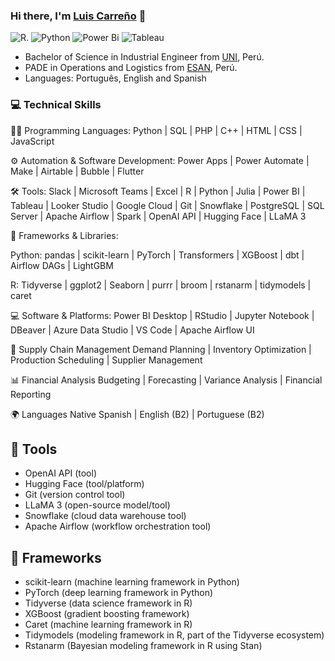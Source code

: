 
 
### Hi there, I'm [Luis Carreño](https://lcarrenoy.github.io) 👋

![R](https://img.shields.io/badge/R-276DC3?style=for-the-badge&logo=r&logoColor=white).
![Python](https://img.shields.io/badge/python-3670A0?style=for-the-badge&logo=python&logoColor=ffdd54) 
![Power Bi](https://img.shields.io/badge/power_bi-F2C811?style=for-the-badge&logo=powerbi&logoColor=black)
![Tableau](https://img.shields.io/badge/Tableau-%231877F2.svg?style=for-the-badge&logo=Tableau&logoColor=white)


- Bachelor of Science in Industrial Engineer from [UNI](https://portal.uni.edu.pe/#1), Perú.
- PADE in Operations and Logistics from [ESAN](https://www.esan.edu.pe/), Perú.
- Languages: Português, English and Spanish
  

### 💻 Technical Skills

🧑‍💻 Programming Languages:
Python | SQL | PHP | C++ | HTML | CSS | JavaScript

⚙️ Automation & Software Development:
Power Apps | Power Automate | Make | Airtable | Bubble | Flutter

🛠 Tools:
Slack | Microsoft Teams | Excel | R | Python | Julia | Power BI | Tableau | Looker Studio | Google Cloud | Git | Snowflake | PostgreSQL | SQL Server | Apache Airflow | Spark | OpenAI API | Hugging Face | LLaMA 3

🧱 Frameworks & Libraries:

Python: pandas | scikit-learn | PyTorch | Transformers | XGBoost | dbt | Airflow DAGs | LightGBM

R: Tidyverse | ggplot2 | Seaborn | purrr | broom | rstanarm | tidymodels | caret

💻 Software & Platforms:
Power BI Desktop | RStudio | Jupyter Notebook | DBeaver | Azure Data Studio | VS Code | Apache Airflow UI

🚚 Supply Chain Management
Demand Planning | Inventory Optimization | Production Scheduling | Supplier Management

📊 Financial Analysis
Budgeting | Forecasting | Variance Analysis | Financial Reporting


🌍 Languages
Native Spanish | English (B2) | Portuguese (B2)

 

## 🔧 Tools
 - OpenAI API (tool)
 - Hugging Face (tool/platform)
 - Git (version control tool)
 - LLaMA 3 (open-source model/tool)
 - Snowflake (cloud data warehouse tool)
 - Apache Airflow (workflow orchestration tool)

## 🧱 Frameworks
- scikit-learn (machine learning framework in Python)
- PyTorch (deep learning framework in Python)
- Tidyverse (data science framework in R)
- XGBoost (gradient boosting framework)
- Caret (machine learning framework in R)
- Tidymodels (modeling framework in R, part of the Tidyverse ecosystem)
- Rstanarm (Bayesian modeling framework in R using Stan)
